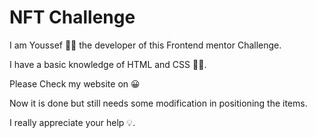 # NFT Challenge

I am Youssef 🙎‍♂️ the developer of this Frontend mentor Challenge.

I have a basic knowledge of HTML and CSS 🧑‍💻.

Please Check my website on 😀

Now it is done but still needs some modification in positioning the items.

I really appreciate your help 💡.

